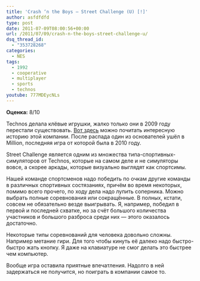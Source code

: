 ```yaml
---
title: 'Crash ‘n the Boys – Street Challenge (U) [!]'
author: asfdfdfd
type: post
date: 2011-07-09T08:00:56+00:00
url: /2011/07/09/crash-n-the-boys-street-challenge-u/
dsq_thread_id:
  - "353728268"
categories:
  - NES
tags:
  - 1992
  - cooperative
  - multiplayer
  - sports
  - technos
youtube: 777MDEycNLs
---
```

**Оценка:** 8/10

Technos делала клёвые игрушки, жалко только они в 2009 году перестали существовать. [Вот здесь](http://emu-russia.net/ru/articles/common/technos-history/) можно почитать интересную историю этой компании. После распада один из основателей ушёл в Million, последняя игра от которой была в 2010 году.

Street Challenge является одним из множества типа-спортивных-симуляторов от Technos, которые на самом деле и не симуляторы вовсе, а скорее аркады, которые визуально выглядят как спортсимы.

Нашей команде спортсменов надо победить по очкам другие команды в различных спортивных состязаниях, причём во время некоторых, помимо всего прочего, по ходу дела надо лупить соперника. Можно выбрать полные соревнования или сокращённые. В полных, кстати, совсем не обязательно везде выигрывать. Я, например, победил в первой и последней схватке, но за счёт большого количества участников и большого разброса среди них — этого оказалось достаточно.

Некоторые типы соревнований для человека довольно сложны. Например метание гири. Для того чтобы кинуть её далеко надо быстро-быстро жать кнопку. Я даже на клавиатуре не смог делать это быстрее чем компьютер.

Вообще игра оставила приятные впечатления. Надолго в ней задержаться не получится, но поиграть в компании самое то.